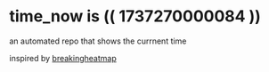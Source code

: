 # time_now is (( 1737270000084 ))

an automated repo that shows the currnent time

inspired by [breakingheatmap](https://github.com/breakingheatmap/breakingheatmap)